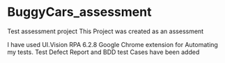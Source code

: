 # BuggyCars_assessment
Test assessment project
This Project was created as an assessment 


I have used UI.Vision RPA 6.2.8  Google Chrome extension for Automating my tests. 
Test Defect Report and BDD test Cases have been added 
